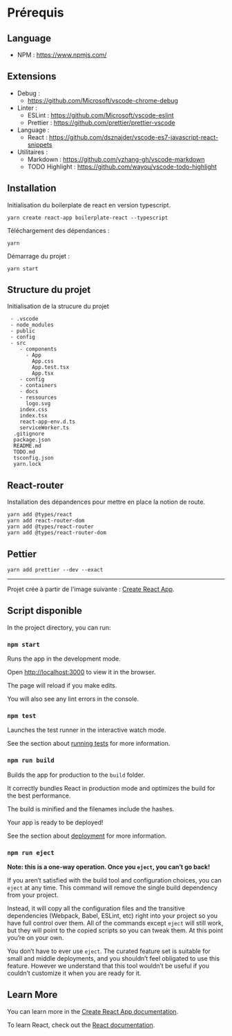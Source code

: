 # Prérequis

## Language

* NPM : <https://www.npmjs.com/>

## Extensions

* Debug :
  * <https://github.com/Microsoft/vscode-chrome-debug>
* Linter :
  * ESLint : <https://github.com/Microsoft/vscode-eslint>
  * Prettier : <https://github.com/prettier/prettier-vscode>
* Language :
  * React : <https://github.com/dsznajder/vscode-es7-javascript-react-snippets>
* Utilitaires :
  * Markdown : <https://github.com/yzhang-gh/vscode-markdown>
  * TODO Highlight : <https://github.com/wayou/vscode-todo-highlight>

## Installation

Initialisation du boilerplate de react en version typescript.

```yarn
yarn create react-app boilerplate-react --typescript
```

Téléchargement des dépendances :

```yarn
yarn
```

Démarrage du projet :

```yarn
yarn start
```

## Structure du projet

Initialisation de la strucure du projet

```folder
 - .vscode
 - node_modules
 - public
 - config
 - src
    - components
      - App
        App.css
        App.test.tsx
        App.tsx
    - config
    - containers
    - docs
    - ressources
      logo.svg
    index.css
    index.tsx
    react-app-env.d.ts
    serviceWorker.ts
  .gitignore
  package.json
  README.md
  TODO.md
  tsconfig.json
  yarn.lock
```

## React-router

Installation des dépandences pour mettre en place la notion de route.

```yarn
yarn add @types/react
yarn add react-router-dom
yarn add @types/react-router
yarn add @types/react-router-dom
```

## Pettier

```yarn
yarn add prettier --dev --exact
```

---------

Projet crée à partir de l'image suivante : [Create React App](https://github.com/facebook/create-react-app).

## Script disponible

In the project directory, you can run:

### `npm start`

Runs the app in the development mode.

Open [http://localhost:3000](http://localhost:3000) to view it in the browser.

The page will reload if you make edits.

You will also see any lint errors in the console.

### `npm test`

Launches the test runner in the interactive watch mode.

See the section about [running tests](https://facebook.github.io/create-react-app/docs/running-tests) for more information.

### `npm run build`

Builds the app for production to the `build` folder.

It correctly bundles React in production mode and optimizes the build for the best performance.

The build is minified and the filenames include the hashes.

Your app is ready to be deployed!

See the section about [deployment](https://facebook.github.io/create-react-app/docs/deployment) for more information.

### `npm run eject`

**Note: this is a one-way operation. Once you `eject`, you can’t go back!**

If you aren’t satisfied with the build tool and configuration choices, you can `eject` at any time. This command will remove the single build dependency from your project.

Instead, it will copy all the configuration files and the transitive dependencies (Webpack, Babel, ESLint, etc) right into your project so you have full control over them. All of the commands except `eject` will still work, but they will point to the copied scripts so you can tweak them. At this point you’re on your own.

You don’t have to ever use `eject`. The curated feature set is suitable for small and middle deployments, and you shouldn’t feel obligated to use this feature. However we understand that this tool wouldn’t be useful if you couldn’t customize it when you are ready for it.

## Learn More

You can learn more in the [Create React App documentation](https://facebook.github.io/create-react-app/docs/getting-started).

To learn React, check out the [React documentation](https://reactjs.org/).